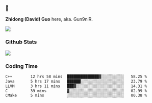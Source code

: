 ### 👋 

**Zhidong (David) Guo** here, aka. Gun9niR.

![](https://komarev.com/ghpvc/?username=Gun9niR&label=Total+Views)

### Github Stats

<img src="https://github-readme-stats.vercel.app/api?username=Gun9niR&count_private=true&show_icons=true&theme=vue-dark&hide_title=true">

### Coding Time

<!--START_SECTION:waka-->

```txt
C++        12 hrs 58 mins  ██████████████▓░░░░░░░░░░   58.25 %
Java       5 hrs 17 mins   ██████░░░░░░░░░░░░░░░░░░░   23.79 %
LLVM       3 hrs 11 mins   ███▓░░░░░░░░░░░░░░░░░░░░░   14.31 %
C          39 mins         ▓░░░░░░░░░░░░░░░░░░░░░░░░   02.99 %
CMake      5 mins          ░░░░░░░░░░░░░░░░░░░░░░░░░   00.38 %
```

<!--END_SECTION:waka-->
